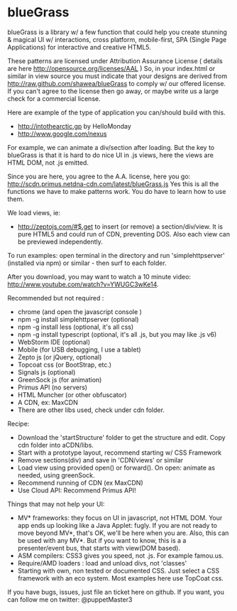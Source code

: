 # blueGrass
 blueGrass is a library w/ a few function that could help you create stunning & magical UI w/ interactions,
    cross platform, mobile-first, SPA (Single Page Applications) for interactive and creative HTML5.

These patterns are licensed under Attribution Assurance License ( details are here http://opensource.org/licenses/AAL )
So, in your index.html or similar in view source you must indicate that your designs are derived from http://raw.github.com/shawea/blueGrass to comply w/ our offered license.
If you can't agree to the license then go away, or maybe write us a large check for a commercial license.

Here are example of the type of application you can/should build with this.
- http://intothearctic.gp by HelloMonday
- http://www.google.com/nexus

For example, we can animate a div/section after loading. But the key to blueGrass is that it is hard to do nice UI in .js views, here the views are HTML DOM, not .js emitted.

Since you are here, you agree to the A.A. license, here you go: http://scdn.primus.netdna-cdn.com/latest/blueGrass.js
Yes this is all the functions we have to make patterns work. You do have to learn how to use them.

We load views, ie:
- http://zeptojs.com/#$.get
 to insert (or remove) a section/div/view.
It is pure HTML5 and could run of CDN, preventing DOS. Also each view can be previewed independently.

To run examples:
open terminal in the directory and run 'simplehttpserver' (installed via npm) or similar - then surf to each folder.

After you download, you may want to watch a 10 minute video: http://www.youtube.com/watch?v=YWUGC3wKe14.

Recommended but not required :
* chrome (and open the javascript console )
* npm -g install simplehttpserver (optional)
* npm -g install less (optional, it's all css)
* npm -g install typescript (optional, it's all .js, but you may like .js v6)
* WebStorm IDE (optional)
* Mobile (for USB debugging, I use a tablet)
* Zepto js (or jQuery, optional)
* Topcoat css (or BootStrap, etc.)
* Signals js   (optional)
* GreenSock js  (for animation)
* Primus API (no servers)
* HTML Muncher (or other obfuscator)
* A CDN, ex: MaxCDN
* There are other libs used, check under cdn folder.

Recipe:
- Download the 'startStructure' folder to get the structure and edit. Copy cdn folder into aCDN/libs.
- Start with a prototype layout, recommend starting w/ CSS Framework
- Remove sections(div) and save in 'CDN/views' or similar
- Load view using provided open() or forward(). On open: animate as needed, using greenSock.
- Recommend running of CDN (ex MaxCDN)
- Use Cloud API: Recommend Primus API!

Things that may not help your UI:
- MV* frameworks: they focus on UI in javascript, not HTML DOM. Your app ends up looking like a Java Applet: fugly.
    If you are not ready to move beyond MV*, that's OK, we'll be here when you are. Also, this can be used with any MV*.
    But if you want to know, this is a a presenter/event bus, that starts with view(DOM based).
- ASM compilers: CSS3 gives you speed, not .js. For example famou.us.
- Require/AMD loaders : load and unload divs, not 'classes'
- Starting with own, non tested or documented CSS. Just select a CSS framework with an eco system. Most examples here use TopCoat css.

If you have bugs, issues, just file an ticket here on github.
If you want, you can follow me on twitter: @puppetMaster3
